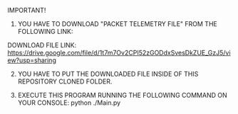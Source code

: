 IMPORTANT!

1) YOU HAVE TO DOWNLOAD "PACKET TELEMETRY FILE" FROM THE FOLLOWING LINK:

DOWNLOAD FILE LINK: https://drive.google.com/file/d/1t7m7Ov2CPI52zGODdxSvesDkZUE_GzJ5/view?usp=sharing

2) YOU HAVE TO PUT THE DOWNLOADED FILE INSIDE OF THIS REPOSITORY CLONED FOLDER.

3) EXECUTE THIS PROGRAM RUNNING THE FOLLOWING COMMAND ON YOUR CONSOLE: python ./Main.py
